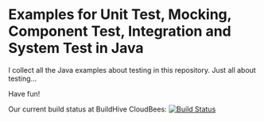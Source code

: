 Examples for Unit Test, Mocking, Component Test, Integration and System Test in Java
====================================================================================

I collect all the Java examples about testing in this repository. Just all about testing...

Have fun!

Our current build status at BuildHive CloudBees: [![Build Status](https://buildhive.cloudbees.com/job/lofidewanto/job/unit-test/badge/icon)](https://buildhive.cloudbees.com/job/lofidewanto/job/unit-test/)

